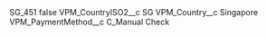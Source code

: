 <?xml version="1.0" encoding="UTF-8"?>
<CustomMetadata xmlns="http://soap.sforce.com/2006/04/metadata" xmlns:xsi="http://www.w3.org/2001/XMLSchema-instance" xmlns:xsd="http://www.w3.org/2001/XMLSchema">
    <label>SG_451</label>
    <protected>false</protected>
    <values>
        <field>VPM_CountryISO2__c</field>
        <value xsi:type="xsd:string">SG</value>
    </values>
    <values>
        <field>VPM_Country__c</field>
        <value xsi:type="xsd:string">Singapore</value>
    </values>
    <values>
        <field>VPM_PaymentMethod__c</field>
        <value xsi:type="xsd:string">C_Manual Check</value>
    </values>
</CustomMetadata>
